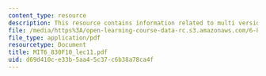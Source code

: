 ```yaml
---
content_type: resource
description: This resource contains information related to multi version sysytem
file: /media/https%3A/open-learning-course-data-rc.s3.amazonaws.com/6-830-database-systems-fall-2010/d69d410ce33b5aa45c37c6b38a78ca4f_MIT6_830F10_lec11.pdf
file_type: application/pdf
resourcetype: Document
title: MIT6_830F10_lec11.pdf
uid: d69d410c-e33b-5aa4-5c37-c6b38a78ca4f
---
```

